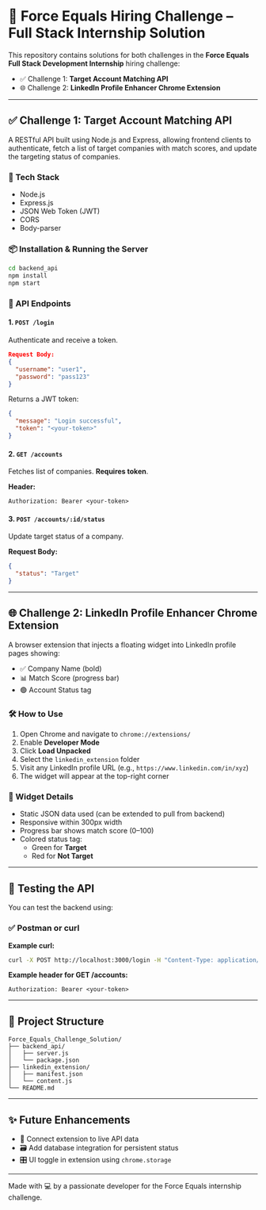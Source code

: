 # 🚀 Force Equals Hiring Challenge – Full Stack Internship Solution

This repository contains solutions for both challenges in the **Force Equals Full Stack Development Internship** hiring challenge:

- ✅ Challenge 1: **Target Account Matching API**
- 🌐 Challenge 2: **LinkedIn Profile Enhancer Chrome Extension**

---

## ✅ Challenge 1: Target Account Matching API

A RESTful API built using Node.js and Express, allowing frontend clients to authenticate, fetch a list of target companies with match scores, and update the targeting status of companies.

### 🔧 Tech Stack
- Node.js
- Express.js
- JSON Web Token (JWT)
- CORS
- Body-parser

### 📦 Installation & Running the Server

```bash
cd backend_api
npm install
npm start
```

### 🔐 API Endpoints

#### 1. `POST /login`
Authenticate and receive a token.
```json
Request Body:
{
  "username": "user1",
  "password": "pass123"
}
```
Returns a JWT token:
```json
{
  "message": "Login successful",
  "token": "<your-token>"
}
```

#### 2. `GET /accounts`
Fetches list of companies. **Requires token**.

**Header:**
```
Authorization: Bearer <your-token>
```

#### 3. `POST /accounts/:id/status`
Update target status of a company.

**Request Body:**
```json
{
  "status": "Target"
}
```

---

## 🌐 Challenge 2: LinkedIn Profile Enhancer Chrome Extension

A browser extension that injects a floating widget into LinkedIn profile pages showing:

- ✅ Company Name (bold)
- 📊 Match Score (progress bar)
- 🟢 Account Status tag

### 🛠 How to Use

1. Open Chrome and navigate to `chrome://extensions/`
2. Enable **Developer Mode**
3. Click **Load Unpacked**
4. Select the `linkedin_extension` folder
5. Visit any LinkedIn profile URL (e.g., `https://www.linkedin.com/in/xyz`)
6. The widget will appear at the top-right corner

### 📁 Widget Details

- Static JSON data used (can be extended to pull from backend)
- Responsive within 300px width
- Progress bar shows match score (0–100)
- Colored status tag:
  - Green for **Target**
  - Red for **Not Target**

---

## 🧪 Testing the API

You can test the backend using:

### ✅ Postman or curl

**Example curl:**
```bash
curl -X POST http://localhost:3000/login -H "Content-Type: application/json" -d '{"username": "user1", "password": "pass123"}'
```

**Example header for GET /accounts:**
```
Authorization: Bearer <your-token>
```

---

## 📂 Project Structure

```
Force_Equals_Challenge_Solution/
├── backend_api/
│   ├── server.js
│   └── package.json
├── linkedin_extension/
│   ├── manifest.json
│   └── content.js
└── README.md
```

---

## ✨ Future Enhancements

- 🔌 Connect extension to live API data
- 🗃️ Add database integration for persistent status
- 🎛️ UI toggle in extension using `chrome.storage`

---

Made with 💻 by a passionate developer for the Force Equals internship challenge.
